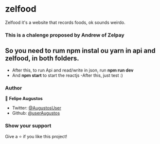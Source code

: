 # zelfood
Zelfood it's a website that records foods, ok sounds weirdo. 

### This is a chalenge proposed by Andrew of Zelpay

## So you need to rum npm instal ou yarn in api and zelfood, in both folders.

 - After this, to run Api and read/write in json, run **npm run dev**
 - And **npm start** to start the reactjs
 -After this, just test :)
 
### Author

👤 **Felipe Augustos**

* Twitter: [@AugustosUser](https://twitter.com/AugustosUser)
* Github: [@userAugustos](https://github.com/userAugustos)

### Show your support

Give a ⭐️ if you like this project!
